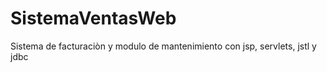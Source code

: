 # SistemaVentasWeb
 Sistema de facturaciòn y modulo de mantenimiento con jsp, servlets, jstl y jdbc
